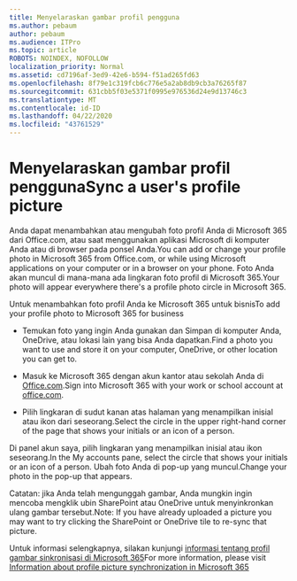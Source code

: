 ```yaml
---
title: Menyelaraskan gambar profil pengguna
ms.author: pebaum
author: pebaum
ms.audience: ITPro
ms.topic: article
ROBOTS: NOINDEX, NOFOLLOW
localization_priority: Normal
ms.assetid: cd7196af-3ed9-42e6-b594-f51ad265fd63
ms.openlocfilehash: 8f79e1c319fcb6c776e5a2ab8db9cb3a76265f87
ms.sourcegitcommit: 631cbb5f03e5371f0995e976536d24e9d13746c3
ms.translationtype: MT
ms.contentlocale: id-ID
ms.lasthandoff: 04/22/2020
ms.locfileid: "43761529"
---
```

# <a name="sync-a-users-profile-picture"></a><span data-ttu-id="2dbf9-102">Menyelaraskan gambar profil pengguna</span><span class="sxs-lookup"><span data-stu-id="2dbf9-102">Sync a user's profile picture</span></span>

<span data-ttu-id="2dbf9-103">Anda dapat menambahkan atau mengubah foto profil Anda di Microsoft 365 dari Office.com, atau saat menggunakan aplikasi Microsoft di komputer Anda atau di browser pada ponsel Anda.</span><span class="sxs-lookup"><span data-stu-id="2dbf9-103">You can add or change your profile photo in Microsoft 365 from Office.com, or while using Microsoft applications on your computer or in a browser on your phone.</span></span> <span data-ttu-id="2dbf9-104">Foto Anda akan muncul di mana-mana ada lingkaran foto profil di Microsoft 365.</span><span class="sxs-lookup"><span data-stu-id="2dbf9-104">Your photo will appear everywhere there's a profile photo circle in Microsoft 365.</span></span>

<span data-ttu-id="2dbf9-105">Untuk menambahkan foto profil Anda ke Microsoft 365 untuk bisnis</span><span class="sxs-lookup"><span data-stu-id="2dbf9-105">To add your profile photo to Microsoft 365 for business</span></span>

- <span data-ttu-id="2dbf9-106">Temukan foto yang ingin Anda gunakan dan Simpan di komputer Anda, OneDrive, atau lokasi lain yang bisa Anda dapatkan.</span><span class="sxs-lookup"><span data-stu-id="2dbf9-106">Find a photo you want to use and store it on your computer, OneDrive, or other location you can get to.</span></span>

- <span data-ttu-id="2dbf9-107">Masuk ke Microsoft 365 dengan akun kantor atau sekolah Anda di [Office.com](https://www.office.com).</span><span class="sxs-lookup"><span data-stu-id="2dbf9-107">Sign into Microsoft 365 with your work or school account at [office.com](https://www.office.com).</span></span>

- <span data-ttu-id="2dbf9-108">Pilih lingkaran di sudut kanan atas halaman yang menampilkan inisial atau ikon dari seseorang.</span><span class="sxs-lookup"><span data-stu-id="2dbf9-108">Select the circle in the upper right-hand corner of the page that shows your initials or an icon of a person.</span></span>

<span data-ttu-id="2dbf9-109">Di panel akun saya, pilih lingkaran yang menampilkan inisial atau ikon seseorang.</span><span class="sxs-lookup"><span data-stu-id="2dbf9-109">In the My accounts pane, select the circle that shows your initials or an icon of a person.</span></span> <span data-ttu-id="2dbf9-110">Ubah foto Anda di pop-up yang muncul.</span><span class="sxs-lookup"><span data-stu-id="2dbf9-110">Change your photo in the pop-up that appears.</span></span>

<span data-ttu-id="2dbf9-111">Catatan: jika Anda telah mengunggah gambar, Anda mungkin ingin mencoba mengklik ubin SharePoint atau OneDrive untuk menyinkronkan ulang gambar tersebut.</span><span class="sxs-lookup"><span data-stu-id="2dbf9-111">Note: If you have already uploaded a picture you may want to try clicking the SharePoint or OneDrive tile to re-sync that picture.</span></span>

<span data-ttu-id="2dbf9-112">Untuk informasi selengkapnya, silakan kunjungi [informasi tentang profil gambar sinkronisasi di Microsoft 365](https://support.office.com/article/information-about-profile-picture-synchronization-in-office-365-20594d76-d054-4af4-a660-401133e3d48a)</span><span class="sxs-lookup"><span data-stu-id="2dbf9-112">For more information, please visit [Information about profile picture synchronization in Microsoft 365](https://support.office.com/article/information-about-profile-picture-synchronization-in-office-365-20594d76-d054-4af4-a660-401133e3d48a)</span></span>

